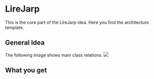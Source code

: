 # LireJarp
This is the core part of the LireJarp idea. Here you find the architecture template.

## General Idea
The following image shows main class relations.
![](https://github.com/witchpou/lirejarp/tree/master/docs/images/genericDomainPattern.png)

## What you get 
